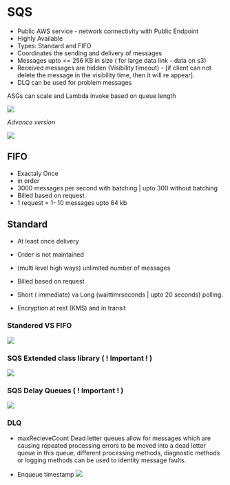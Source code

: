 

# SQS


 
- Public AWS service - network connectivity with Public Endpoint
- Highly Available
- Types: Standard and FIFO
- Coordinates the sending and delivery of messages
- Messages upto <= 256 KB in size  ( for large data link - data on s3)
- Received messages are hidden (Visibility timeout) - [if client can not delete the message in the visibility time, then it will re appear].
- DLQ can be used for problem messages

ASGs can scale and Lambda invoke based on queue length

![](../images/2021-08-30-09-02-52.png)

*Advance version*

![](../images/2021-08-30-09-05-12.png)

## FIFO
- Exactaly Once
- in order
- 3000 messages per second with batching | upto 300 without batching
- Billed based on request
- 1 request = 1- 10 messages upto 64 kb

## Standard

- At least once delivery
- Order is not maintained
- (multi level high ways) unlimited number of messages
- Billed based on request

- Short ( immediate) va Long (waittimrseconds | upto 20 seconds) polling.
- Encryption at rest (KMS) and in transit

### Standered VS FIFO

![](../images/2021-08-30-09-18-49.png)

### SQS Extended class library ( ! Important ! )

 ![](../images/2021-08-30-09-22-48.png)

 ### SQS Delay Queues ( ! Important ! )

 ![](../images/2021-08-30-09-32-48.png)

 ### DLQ

 - maxRecieveCount
 Dead letter queues allow for messages which are causing repeated processing errors to be moved into a dead letter queue in this queue, different processing methods, diagnostic methods or logging methods can be used to identity message faults.

 - Enqueue timestamp 
 ![](../images/2021-08-30-09-37-50.png)